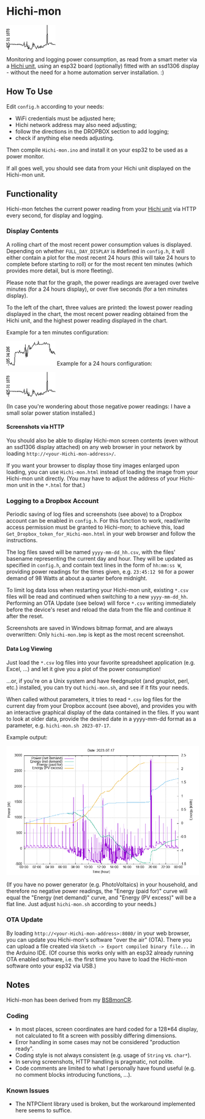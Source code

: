 # Hichi-mon

![24h](24h.png)

Monitoring and logging power consumption, as
read from a smart meter via a [Hichi unit](https://www.ebay.de/itm/314321775948),
using an esp32 board (optionally) fitted with an ssd1306 display - without
the need for a home automation server installation. :)

## How To Use

Edit `config.h` according to your needs:
- WiFi credentials must be adjusted here;
- Hichi network address may also need adjusting;
- follow the directions in the DROPBOX section to add logging;
- check if anything else needs adjusting.

Then compile `Hichi-mon.ino` and install it on your esp32 to be used as a power monitor.

If all goes well, you should see data from your Hichi unit displayed
on the Hichi-mon unit.

## Functionality

Hichi-mon fetches the current power reading from your [Hichi unit](https://www.ebay.de/itm/314321775948) via HTTP every second,
for display and logging.

### Display Contents

A rolling chart of the most recent power consumption values is displayed.
Depending on whether `FULL_DAY_DISPLAY` is #defined in `config.h`, it will
either contain a plot for the most recent 24 hours (this will take 24 hours
to complete before starting to roll) or for the most recent ten minutes
(which provides more detail, but is more fleeting).

Please note that for the graph, the
power readings are averaged over twelve minutes (for a 24 hours display),
or over five seconds (for a ten minutes display).

To the left of the chart, three values are printed: the lowest power reading
displayed in the chart, the most recent power reading obtained from the
Hichi unit, and the highest power reading displayed in the chart.

Example for a ten minutes configuration:

![10min](10min.png)
Example for a 24 hours configuration:

![24h](24h.png)

(In case you're wondering about those negative power readings:
I have a small solar power station installed.)

#### Screenshots via HTTP

You should also be able to display Hichi-mon screen contents
(even without an ssd1306 display attached) on any web browser in your network
by loading `http://<your-Hichi-mon-address>/`.

If you want your browser to display those tiny images enlarged upon loading,
you can use `Hichi-mon.html` instead of loading the image from your Hichi-mon
unit directly. (You may have to adjust the address of your Hichi-mon unit in
the `*.html` for that.)

### Logging to a Dropbox Account

Periodic saving of log files and screenshots (see above)
to a Dropbox account can be enabled in `config.h`. For this function to work,
read/write access permission must be granted to Hichi-mon; to achieve
this, load `Get_Dropbox_token_for_Hichi-mon.html`
in your web browser and follow the instructions.

The log files saved will be named `yyyy-mm-dd_hh.csv`, with the files' basename
representing the current day and hour. They will be updated as specified in
`config.h`, and contain text lines in the form of `hh:mm:ss W`, providing
power readings for the times given, e.g. `23:45:12 98` for a power demand
of 98 Watts at about a quarter before midnight.

To limit log data loss when restarting your Hichi-mon unit,
existing `*.csv` files will be read and continued when switching
to a new `yyyy-mm-dd_hh`. Performing an OTA Update (see below) will
force `*.csv` writing immediately before the device's reset and reload
the data from the file and continue it after the reset.

Screenshots are saved in Windows bitmap format, and are always
overwritten: Only `hichi-mon.bmp` is kept as the most recent screenshot.

#### Data Log Viewing

Just load the `*.csv` log files into your favorite spreadsheet application
(e.g. Excel, ...) and let it give you a plot of the power consumption!

...or, if you're on a Unix system and have feedgnuplot (and gnuplot, perl, etc.)
installed, you can try out `hichi-mon.sh`, and see if it fits your needs.

When called without parameters, it tries to read `*.csv` log files for
the current day from your Dropbox account (see above), and provides you with
an interactive graphical display of the data contained in the files. If you
want to look at older data, provide the desired date in a yyyy-mm-dd
format as a parameter, e.g. `hichi-mon.sh 2023-07-17`.

Example output:

![GNUplot](GNUplot.png)

(If you have no power generator (e.g. PhotoVoltaics) in your household, and therefore no
negative power readings, the "Energy (paid for)" curve will equal the "Energy (net demand)" curve, and "Energy (PV excess)" will be a flat line.
Just adjust `hichi-mon.sh` according to your needs.)

### OTA Update

By loading `http://<your-Hichi-mon-address>:8080/` in your web browser,
you can update you Hichi-mon's software "over the air" (OTA).
There you can upload a file created via `Sketch -> Export compiled binary file...`
in the Arduino IDE. (Of course this works only with an esp32 already
running OTA enabled software, i.e. the first time you have to load the
Hichi-mon software onto your esp32 via USB.)

## Notes

Hichi-mon has been derived from my [BSBmonCR](https://github.com/DE-cr/BSBmonCR).

### Coding

* In most places, screen coordinates are hard coded for a 128\*64 display,
  not calculated to fit a screen with possibly differing dimensions.
* Error handling in some cases may not be considered "production ready".
* Coding style is not always consistent (e.g. usage of `String` vs. `char*`).
* In serving screenshots, HTTP handling is pragmatic, not polite.
* Code comments are limited to what I personally have found useful
  (e.g. no comment blocks introducing functions, ...).

### Known Issues

* The NTPClient library used is broken, but the workaround implemented
  here seems to suffice.

